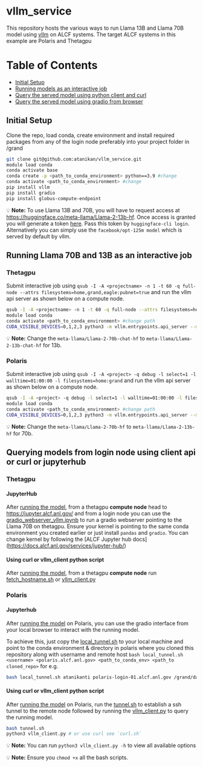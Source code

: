 # vllm_service
This repository hosts the various ways to run Llama 13B and Llama 70B model using [vllm](https://vllm.readthedocs.io/en/latest/) on ALCF systems. The target ALCF systems in this example are Polaris and Thetagpu

# Table of Contents

* [Initial Setup](#initial-setup)
* [Running models as an interactive job](#running-llama-70b-and-13b-as-an-interactive-job)
* [Query the served model using python client and curl](#querying-models-from-login-node-using-client-api-or-curl)
* [Query the served model using gradio from browser](#querying-models-from-browser-using-gradio-and-ssh-tunnels)

## Initial Setup

Clone the repo, load conda, create environment and install required packages from any of the login node preferably into your project folder in /grand

```bash
git clone git@github.com:atanikan/vllm_service.git
module load conda
conda activate base
conda create -p <path_to_conda_environment> python==3.9 #change
conda activate <path_to_conda_environment> #change
pip install vllm
pip install gradio
pip install globus-compute-endpoint 
```

:bulb: **Note:**  To use Llama 13B and 70B, you will have to request access at https://huggingface.co/meta-llama/Llama-2-13b-hf. Once access is granted you will generate a token [here](https://huggingface.co/settings/tokens). Pass this token by `huggingface-cli login`. Alternatively you can simply use the `facebook/opt-125m model` which is served by default by vllm.

## Running Llama 70B and 13B as an interactive job

### Thetagpu

Submit interactive job using `qsub -I -A <projectname> -n 1 -t 60 -q full-node --attrs filesystems=home,grand,eagle:pubnet=true` and run the vllm api server as shown below on a compute node.

```bash
qsub -I -A <projectname> -n 1 -t 60 -q full-node --attrs filesystems=home,grand,eagle:pubnet=true
module load conda
conda activate <path_to_conda_environment> #change path
CUDA_VISIBLE_DEVICES=0,1,2,3 python3 -m vllm.entrypoints.api_server --model meta-llama/Llama-2-70b-chat-hf --tokenizer=hf-internal-testing/llama-tokenizer --download-dir=$PWD --host 0.0.0.0 --tensor-parallel-size 4 # for the default facebook/opt-125m model just run python -m vllm.entrypoints.api_server
```

:bulb: **Note:** Change the `meta-llama/Llama-2-70b-chat-hf` to `meta-llama/Llama-2-13b-chat-hf` for 13b.

### Polaris

Submit interactive job using `qsub -I -A <project> -q debug -l select=1 -l walltime=01:00:00 -l filesystems=home:grand` and run the vllm api server as shown below on a compute node.

```bash
qsub -I -A <project> -q debug -l select=1 -l walltime=01:00:00 -l filesystems=home:grand
module load conda
conda activate <path_to_conda_environment> #change path
CUDA_VISIBLE_DEVICES=0,1,2,3 python3 -m vllm.entrypoints.api_server --model meta-llama/Llama-2-70b-chat-hf --tokenizer=hf-internal-testing/llama-tokenizer --download-dir=$PWD --host 0.0.0.0 --tensor-parallel-size 4 # for the default facebook/opt-125m model just run python -m vllm.entrypoints.api_server
```

:bulb: **Note:** Change the `meta-llama/Llama-2-70b-hf` to `meta-llama/Llama-2-13b-hf` for 70b.

## Querying models from login node using client api or curl or jupyterhub

### Thetagpu

#### JupyterHub

After [running the model](#running-llama-70b-and-13b-as-an-interactive-job), from a thetagpu **compute node** head to https://jupyter.alcf.anl.gov/ and from a login node you can use the [gradio_webserver_vllm.ipynb](thetagpu/gradio_webserver_vllm.ipynb) to run a gradio webserver pointing to the Llama 70B on thetagpu. Ensure your kernel is pointing to the same conda environment you created earlier or just install `pandas` and `gradio`. You can change kernel by following the [ALCF Jupyter hub docs] (https://docs.alcf.anl.gov/services/jupyter-hub/)


#### Using curl or vllm_client python script
After [running the model](#running-llama-70b-and-13b-as-an-interactive-job), from a thetagpu **compute node** run [fetch_hostname.sh](thetagpu/fetch_hostname.sh) or [vllm_client.py](thetagpu/vllm_client.py)

### Polaris

#### Jupyterhub 

After [running the model](#running-llama-70b-and-13b-as-an-interactive-job) on Polaris, you can use the gradio interface from your local browser to interact with the running model.

To achieve this, just copy the [local_tunnel.sh](polaris/local_tunnel.sh) to your local machine and point to the conda environment & directory in polaris where you cloned this repository along with username and remote host `bash local_tunnel.sh <username> <polaris.alcf.anl.gov> <path_to_conda_env> <path_to cloned_repo>` for e.g. 

```bash
bash local_tunnel.sh atanikanti polaris-login-01.alcf.anl.gov /grand/datascience/atanikanti/envs/vllm_conda_env /grand/datascience/atanikanti/vllm_service
```

#### Using curl or vllm_client python script
After [running the model](#running-llama-70b-and-13b-as-an-interactive-job) on Polaris, run the [tunnel.sh](polaris/tunnel.sh) to establish a ssh tunnel to the remote node followed by running the [vllm_client.py](polaris/vllm_client.py) to query the running model.

```bash
bash tunnel.sh
python3 vllm_client.py # or use curl see `curl.sh`
```

:bulb: **Note:** You can run `python3 vllm_client.py -h` to view all available options

:bulb: **Note:** Ensure you `chmod +x` all the bash scripts. 

